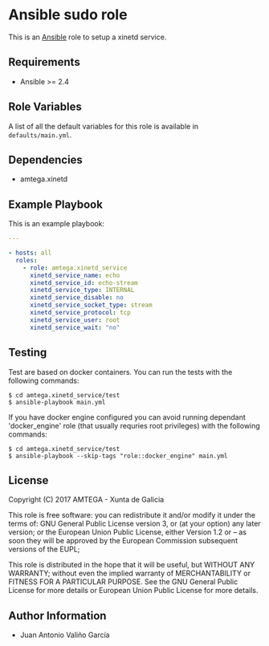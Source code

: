 # Ansible sudo role

This is an [Ansible](http://www.ansible.com) role to setup a xinetd service.

## Requirements

- Ansible >= 2.4

## Role Variables

A list of all the default variables for this role is available in `defaults/main.yml`.

## Dependencies

- amtega.xinetd

## Example Playbook

This is an example playbook:

```yaml
---

- hosts: all
  roles:    
    - role: amtega.xinetd_service
      xinetd_service_name: echo
      xinetd_service_id: echo-stream
      xinetd_service_type: INTERNAL
      xinetd_service_disable: no
      xinetd_service_socket_type: stream
      xinetd_service_protocol: tcp
      xinetd_service_user: root
      xinetd_service_wait: "no"
```

## Testing

Test are based on docker containers. You can run the tests with the following commands:

```shell
$ cd amtega.xinetd_service/test
$ ansible-playbook main.yml
```

If you have docker engine configured you can avoid running dependant 'docker_engine' role (that usually requries root privileges) with the following commands:

```shell
$ cd amtega.xinetd_service/test
$ ansible-playbook --skip-tags "role::docker_engine" main.yml
```

## License

Copyright (C) 2017 AMTEGA - Xunta de Galicia

This role is free software: you can redistribute it and/or modify
it under the terms of:
GNU General Public License version 3, or (at your option) any later version;
or the European Union Public License, either Version 1.2 or – as soon
they will be approved by the European Commission ­subsequent versions of
the EUPL;

This role is distributed in the hope that it will be useful,
but WITHOUT ANY WARRANTY; without even the implied warranty of
MERCHANTABILITY or FITNESS FOR A PARTICULAR PURPOSE.  See the
GNU General Public License for more details or European Union Public License for more details.

## Author Information

- Juan Antonio Valiño García

